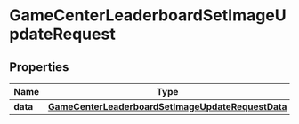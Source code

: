 

# GameCenterLeaderboardSetImageUpdateRequest


## Properties

| Name | Type | Description | Notes |
|------------ | ------------- | ------------- | -------------|
|**data** | [**GameCenterLeaderboardSetImageUpdateRequestData**](GameCenterLeaderboardSetImageUpdateRequestData.md) |  |  |



